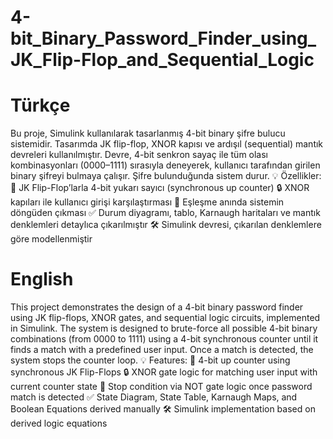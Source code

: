 # 4-bit_Binary_Password_Finder_using_JK_Flip-Flop_and_Sequential_Logic
# Türkçe
Bu proje, Simulink kullanılarak tasarlanmış 4-bit binary şifre bulucu sistemidir. Tasarımda JK flip-flop, XNOR kapısı ve ardışıl (sequential) mantık devreleri kullanılmıştır.
Devre, 4-bit senkron sayaç ile tüm olası kombinasyonları (0000–1111) sırasıyla deneyerek, kullanıcı tarafından girilen binary şifreyi bulmaya çalışır. Şifre bulunduğunda sistem durur.
💡 Özellikler:
    🔁 JK Flip-Flop’larla 4-bit yukarı sayıcı (synchronous up counter)
    🔒 XNOR kapıları ile kullanıcı girişi karşılaştırması
    🛑 Eşleşme anında sistemin döngüden çıkması
    ✅ Durum diyagramı, tablo, Karnaugh haritaları ve mantık denklemleri detaylıca çıkarılmıştır
    🛠️ Simulink devresi, çıkarılan denklemlere göre modellenmiştir

# English
This project demonstrates the design of a 4-bit binary password finder using JK flip-flops, XNOR gates, and sequential logic circuits, implemented in Simulink.
The system is designed to brute-force all possible 4-bit binary combinations (from 0000 to 1111) using a 4-bit synchronous counter until it finds a match with a predefined user input. Once a match is detected, the system stops the counter loop.
💡 Features:
    🔁 4-bit up counter using synchronous JK Flip-Flops
    🔒 XNOR gate logic for matching user input with current counter state
    🛑 Stop condition via NOT gate logic once password match is detected
    ✅ State Diagram, State Table, Karnaugh Maps, and Boolean Equations derived manually
    🛠️ Simulink implementation based on derived logic equations
